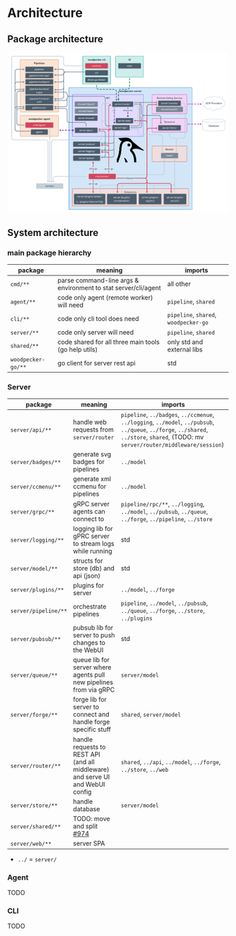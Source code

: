 # Architecture

## Package architecture

![Woodpecker architecture](./woodpecker-architecture.png)

## System architecture

### main package hierarchy

| package            | meaning                                                        | imports                               |
| ------------------ | -------------------------------------------------------------- | ------------------------------------- |
| `cmd/**`           | parse command-line args & environment to stat server/cli/agent | all other                             |
| `agent/**`         | code only agent (remote worker) will need                      | `pipeline`, `shared`                  |
| `cli/**`           | code only cli tool does need                                   | `pipeline`, `shared`, `woodpecker-go` |
| `server/**`        | code only server will need                                     | `pipeline`, `shared`                  |
| `shared/**`        | code shared for all three main tools (go help utils)           | only std and external libs            |
| `woodpecker-go/**` | go client for server rest api                                  | std                                   |

### Server

| package              | meaning                                                                             | imports                                                                                                                                                                                |
| -------------------- | ----------------------------------------------------------------------------------- | -------------------------------------------------------------------------------------------------------------------------------------------------------------------------------------- |
| `server/api/**`      | handle web requests from `server/router`                                            | `pipeline`, `../badges`, `../ccmenue`, `../logging`, `../model`, `../pubsub`, `../queue`, `../forge`, `../shared`, `../store`, `shared`, (TODO: mv `server/router/middleware/session`) |
| `server/badges/**`   | generate svg badges for pipelines                                                   | `../model`                                                                                                                                                                             |
| `server/ccmenu/**`   | generate xml ccmenu for pipelines                                                   | `../model`                                                                                                                                                                             |
| `server/grpc/**`     | gRPC server agents can connect to                                                   | `pipeline/rpc/**`, `../logging`, `../model`, `../pubsub`, `../queue`, `../forge`, `../pipeline`, `../store`                                                                            |
| `server/logging/**`  | logging lib for gPRC server to stream logs while running                            | std                                                                                                                                                                                    |
| `server/model/**`    | structs for store (db) and api (json)                                               | std                                                                                                                                                                                    |
| `server/plugins/**`  | plugins for server                                                                  | `../model`, `../forge`                                                                                                                                                                 |
| `server/pipeline/**` | orchestrate pipelines                                                               | `pipeline`, `../model`, `../pubsub`, `../queue`, `../forge`, `../store`, `../plugins`                                                                                                  |
| `server/pubsub/**`   | pubsub lib for server to push changes to the WebUI                                  | std                                                                                                                                                                                    |
| `server/queue/**`    | queue lib for server where agents pull new pipelines from via gRPC                  | `server/model`                                                                                                                                                                         |
| `server/forge/**`    | forge lib for server to connect and handle forge specific stuff                     | `shared`, `server/model`                                                                                                                                                               |
| `server/router/**`   | handle requests to REST API (and all middleware) and serve UI and WebUI config      | `shared`, `../api`, `../model`, `../forge`, `../store`, `../web`                                                                                                                       |
| `server/store/**`    | handle database                                                                     | `server/model`                                                                                                                                                                         |
| `server/shared/**`   | TODO: move and split [#974](https://github.com/woodpecker-ci/woodpecker/issues/974) |                                                                                                                                                                                        |
| `server/web/**`      | server SPA                                                                          |                                                                                                                                                                                        |

- `../` = `server/`

### Agent

TODO

### CLI

TODO
